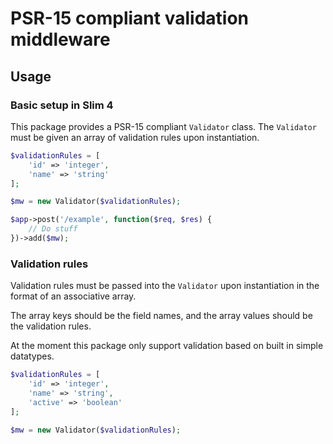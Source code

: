 # PSR-15 compliant validation middleware


## Usage

### Basic setup in Slim 4

This package provides a PSR-15 compliant `Validator` class. The `Validator` must be given an array of validation rules upon instantiation.

```php
$validationRules = [
    'id' => 'integer',
    'name' => 'string'
];

$mw = new Validator($validationRules);

$app->post('/example', function($req, $res) {
    // Do stuff
})->add($mw);
```

### Validation rules

Validation rules must be passed into the `Validator` upon instantiation in the format of an associative array.

The array keys should be the field names, and the array values should be the validation rules. 

At the moment this package only support validation based on built in simple datatypes.

```php
$validationRules = [
    'id' => 'integer',
    'name' => 'string',
    'active' => 'boolean'
];

$mw = new Validator($validationRules);
```